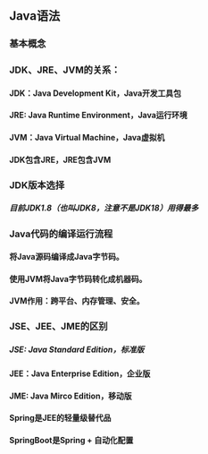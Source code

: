 ## Java语法
### 基本概念
### JDK、JRE、JVM的关系：
#### JDK：Java Development Kit，Java开发工具包
#### JRE: Java Runtime Environment，Java运行环境
#### JVM：Java Virtual Machine，Java虚拟机
#### JDK包含JRE，JRE包含JVM
### JDK版本选择
##### 目前JDK1.8（也叫JDK8，注意不是JDK18）用得最多
### Java代码的编译运行流程
#### 将Java源码编译成Java字节码。
#### 使用JVM将Java字节码转化成机器码。
#### JVM作用：跨平台、内存管理、安全。
### JSE、JEE、JME的区别
##### JSE: Java Standard Edition，标准版
#### JEE：Java Enterprise Edition，企业版
#### JME: Java Mirco Edition，移动版
#### Spring是JEE的轻量级替代品
#### SpringBoot是Spring + 自动化配置
